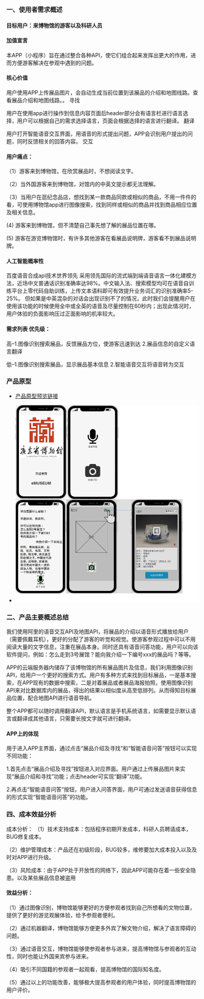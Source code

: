 ### 一、使用者需求概述
#### 目标用户：来博物馆的游客以及科研人员

#### 加值宣言

本APP（小程序）旨在通过整合各种API，使它们组合起来发挥出更大的作用，进而方便游客解决在参观中遇到的问题。

#### 核心价值

用户使用APP上传展品图片，会自动生成当前位置到该展品的介绍和地图线路。查看展品介绍和地图线路。。 寻找

用户在使用app进行操作到信息内容页面后header部分会有语言栏进行语言选择，用户可以根据自己的需求选择语言，页面会根据选择的语言进行翻译。 翻译

用户打开智能语音交互界面，用语音的形式提出问题，APP会识别用户提出的问题，同时反馈相关的回答内容。 交互

#### 用户痛点：

（1）游客来到博物馆，在欣赏展品时，不想阅读文字。

（2）当外国游客来到博物馆，对馆内的中英文提示都无法理解。

（3）当用户在逛纪念品店，想找到某一款商品同款或相似的商品，不用一件件的看，可使用博物馆app进行图像搜索，找到同样或相似的商品并找到商品相应位置及相关信息。

(4) 游客来到博物馆，但不清楚自己事先想了解的展品位置在哪。

(5) 游客在游览博物馆时，有许多其他游客在看展品说明牌，游客看不到展品说明牌。

#### 人工智能概率性

百度语音合成api技术世界领先
采用领先国际的流式端到端语音语言一体化建模方法，近场中文普通话识别准确率达98%。中文输入法、搜索模型均可在语音自训练平台上零代码自助训练，上传文本语料即可有效提升业务词汇的识别准确率5-25%。 但如果是中英混杂的对话会出现识别不了的情况，此时我们会提醒用户在使用该功能的时候使用全中或全英的语音及尽量控制在60秒内；出现此情况时，用户体验的负面影响压过正面影响的机率较大。

#### 需求列表 优先级：
高–1.图像识别搜索展品，反馈展品方位，使游客迅速到达 2.展品信息的自定义语言翻译

低–1.图像识别搜索展品，显示展品基本信息 2.智能语音交互将语音转为交互 

### 产品原型

* [产品原型预览链接](http://nfunm078.gitee.io/museumrp)

* ![原型预览图片](Untitled.png)

### 二、产品主要概述总结

我们使用阿里的语音交互API及地图API，将展品的介绍以语音形式播放给用户（需要佩戴耳机），更好的分配了游客的听觉和视觉。使游客参观过程中可以不用阅读大量的文字信息，注重在展品本身。同时还具有语音问答功能，用户可以向该软件提问，例如：怎么走到3号展馆？能向我介绍一下编号xxx的展品吗？等等。

APP的云端服务器内储存了该博物馆的所有展品图片及信息，我们利用图像识别API，给用户一个更好的搜索方式。用户有多种方式来找到目标展品，一是基本搜索，在APP现有的数据中搜索，二是对着展品或者展品海报拍照，使用图像识别API来对比数据库内的展品，得出的结果以相似度从高至低排列。从而得知目标展品位置，配合地图API进行语音导航。

整个APP都可以随时调用翻译API，默认语言是手机系统语言，如需要显示默认语言或翻译成其他语言，只需要长按文字就可进行翻译。

#### APP上的体现
用于进入APP主界面，通过点击“展品介绍及寻找”和“智能语音问答”按钮可以实现不同功能：

1.首先点击“展品介绍及寻找”按钮进入对应界面。用户通过上传展品图片来实现“展品介绍和寻找”功能；点击header可实现“翻译”功能。

2.再点击“智能语音问答”按钮，用户进入问答界面，用户可通过发送语音获得信息的形式实现“智能语音问答”的功能。 

### 四、成本效益分析
成本分析：
（1）技术支持成本：包括程序初期开发成本，科研人员聘请成本，BUG修复成本。

（2）维护管理成本：产品还在初级阶段，BUG较多，维修要加大成本投入以及及时对APP进行升级。

（3）风险成本：由于APP处于开放性的网络下，因此APP可能存在着一些安全隐患。以及某些展品信息被盗用

#### 效益分析：
（1）通过图像识别，博物馆能够更好的方便参观者找到自己所想看的文物位置，提供了更好的游览观展体验，给予参观者便利。

（2）通过机器翻译，博物馆能够方便更多外宾了解文物介绍，解决了语言障碍的问题。

（3）通过语音交互，博物馆能够使参观者参与进来，提高博物馆与参观者的互动性，同时也能让外国来宾参与进来。

（4）吸引不同国籍的参观者一起观看，提高博物馆的国际知名度。

（5）通过以上的功能改善，能够极大提高参观者的用户体验，同时提高博物馆的用户评价。



